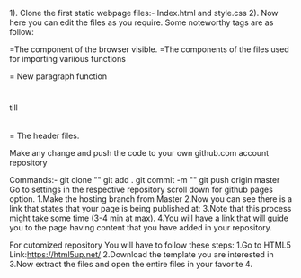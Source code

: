 1). Clone the first static webpage files:- Index.html  and  style.css
2). Now here you can edit the files as you require.
Some noteworthy tags are as follow:

<body>=The component of the browser visible.
<head>=The components of the files used for importing variious functions
<p> = New paragraph function
<h1></h1> till <h6></h6>= The header files.

Make any change and push the code to your own github.com account repository

Commands:- git clone "<URL OF GITHUB>"
		   git add .
		   git commit -m "<Mention your comment>"
		   git push origin master
Go to settings in the respective repository scroll down for github pages option.
	1.Make the hosting branch from Master 
	2.Now you can see there is a link that states that your page is being published at:<Link>
	3.Note that this process might take some time (3-4 min at max).
	4.You will have a link that will guide you to the page having content that you have added in your repository.


For cutomized repository You will have to follow these steps:
	1.Go to HTML5 Link:https://html5up.net/
	2.Download the template you are interested in 
	3.Now extract the files and open the entire files in your favorite 
	4.
